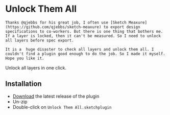 # Unlock Them All
```
Thanks @qjebbs for his great job, I often use [Sketch Meaxure](https://github.com/qjebbs/sketch-meaxure) to export design specifications to co-workers. But there is one thing that bothers me. If a layer is locked, then it can't be measured. So I need to unlock all layers before spec export.

It is a  huge disaster to check all layers and unlock them all. I couldn't find a plugin good enough to do the job. So I made it myself. Hope you like it.
```

Unlock all layers in one click.

## Installation
- [Download](https://github.com/sesamebolus/Sketch-Unlock-Them-All/releases/download/v1.0/Unlock.Them.All.sketchplugin.zip) the latest release of the plugin
- Un-zip
- Double-click on `Unlock Them All.sketchplugin`
